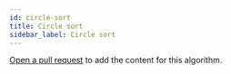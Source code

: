 ```yaml
---
id: circle-sort
title: Circle sort
sidebar_label: Circle sort
---
```


[Open a pull request](https://github.com/AllAlgorithms/algorithms/tree/master/docs/circle-sort.md) to add the content for this algorithm.